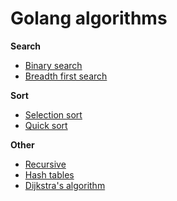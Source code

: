# Golang algorithms

**Search**
* [Binary search](search/binary_search)
* [Breadth first search](search/breadth_first_search)

**Sort**
* [Selection sort](sort/selection_sort)
* [Quick sort](sort/quicksort)

**Other**
* [Recursive](recursive)
* [Hash tables](hash_tables)
* [Dijkstra's algorithm](dijkstra_algorithm)